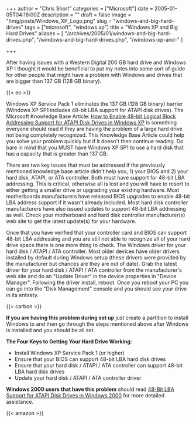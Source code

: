 +++
author = "Chris Short"
categories = ["Microsoft"]
date = 2005-01-05T04:16:00Z
description = ""
draft = false
image = "/img/posts/Windows_XP_Logo.png"
slug = "windows-and-big-hard-drives"
tags = ["microsoft", "windows xp"]
title = "Windows XP and Big Hard Drives"
aliases = [
    "/archives/2005/01/windows-and-big-hard-drives.php",
    "/windows-and-big-hard-drives.php",
    "/windows-xp-and-"
]

+++

After having issues with a Western Digital 200 GB hard drive and Windows XP I thought it would be beneficial to put my notes into some sort of guide for other people that might have a problem with Windows and drives that are bigger than 137 GB (128 GB binary).

{{< eo >}}

Windows XP Service Pack 1 eliminates the 137 GB (128 GB binary) barrier (Windows XP SP1 includes 48-bit LBA support for ATAPI disk drives). The Microsoft Knowledge Base Article: [How to Enable 48-bit Logical Block Addressing Support for ATAPI Disk Drives in Windows XP](https://support.microsoft.com/en-us/kb/303013) is something everyone should read if they are having the problem of a large hard drive not being completely recognized. This Knowledge Base Article could help you solve your problem quickly but if it doesn't then continue reading. Do bare in mind that you MUST have Windows XP SP1 to use a hard disk that has a capacity that is greater than 137 GB.

There are two key issues that must be addressed if the previously mentioned knowledge base article didn't help you, 1) your BIOS and 2) your hard disk, ATAPI, or ATA controller. Both must have support for 48-bit LBA addressing. This is critical, otherwise all is lost and you will have to resort to either getting a smaller drive or upgrading your existing hardware. Most motherboards manufacturers have released BIOS upgrades to enable 48-bit LBA address support if it wasn't already included. Most hard disk controller manufacturers have also issued updates to support 48-bit LBA addressing as well. Check your motherboard and hard disk controller manufacturer(s) web site to get the latest update(s) for your hardware.

Once that you have verified that your controller card and BIOS can support 48-bit LBA addressing and you are still not able to recognize all of your hard drive space there is one more thing to check. The Windows driver for your hard disk / ATAPI / ATA controller. Most older devices have older drivers installed by default during Windows setup (these drivers were provided by the manufacturer but chances are they are out of date). Grab the latest driver for your hard disk / ATAPI / ATA controller from the manufacturer's web site and do an "Update Driver" in the device properties in "Device Manager". Following the driver install, reboot. Once you reboot your PC you can go into the "Disk Management" console and you should see your drive in its entirety.

{{< carbon >}}

**If you are having this problem during set up** just create a partition to install Windows to and then go through the steps mentioned above after Windows is installed and you should be all set.

**The Four Keys to Getting Your Hard Drive Working**:

* Install Windows XP Service Pack 1 (or higher)
* Ensure that your BIOS can support 48-bit LBA hard disk drives
* Ensure that your hard disk / ATAPI / ATA controller can support 48-bit LBA hard disk drives
* Update your hard disk / ATAPI / ATA controller driver

**Windows 2000 users that have this problem** should read [48-Bit LBA Support for ATAPI Disk Drives in Windows 2000](https://support.microsoft.com/en-us/kb/305098) for more detailed assistance.

{{< amazon >}}
